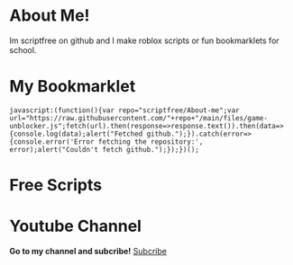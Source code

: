 # About Me!

Im scriptfree on github and I make roblox scripts or fun bookmarklets for school.

# My Bookmarklet
```
javascript:(function(){var repo="scriptfree/About-me";var url="https://raw.githubusercontent.com/"+repo+"/main/files/game-unblocker.js";fetch(url).then(response=>response.text()).then(data=>{console.log(data);alert("Fetched github.");}).catch(error=>{console.error('Error fetching the repository:', error);alert("Couldn't fetch github.");});})();
```
# Free Scripts

# Youtube Channel

**Go to my channel and subcribe!** <a href="https://www.youtube.com/@dogefriend/?sub_confirmation=1">Subcribe</a>
